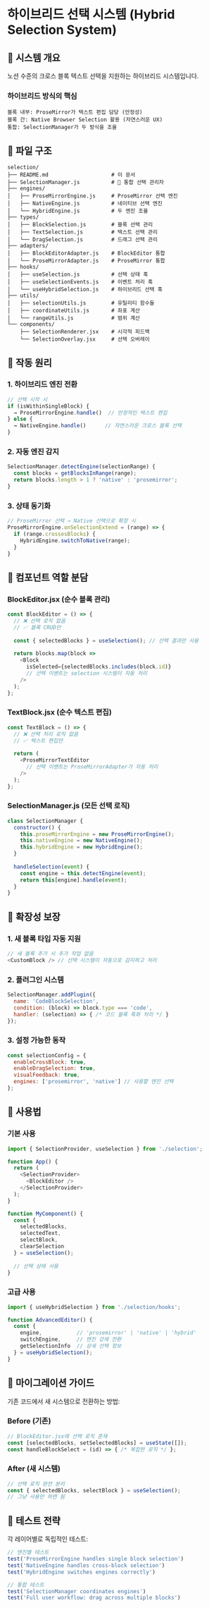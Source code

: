 # 하이브리드 선택 시스템 (Hybrid Selection System)

## 🎯 시스템 개요

노션 수준의 크로스 블록 텍스트 선택을 지원하는 하이브리드 시스템입니다.

### 하이브리드 방식의 핵심

```
블록 내부: ProseMirror가 텍스트 편집 담당 (안정성)
블록 간: Native Browser Selection 활용 (자연스러운 UX)
통합: SelectionManager가 두 방식을 조율
```

## 📁 파일 구조

```
selection/
├── README.md                    # 이 문서
├── SelectionManager.js          # 🎯 통합 선택 관리자
├── engines/
│   ├── ProseMirrorEngine.js     # ProseMirror 선택 엔진
│   ├── NativeEngine.js          # 네이티브 선택 엔진
│   └── HybridEngine.js          # 두 엔진 조율
├── types/
│   ├── BlockSelection.js        # 블록 선택 관리
│   ├── TextSelection.js         # 텍스트 선택 관리
│   └── DragSelection.js         # 드래그 선택 관리
├── adapters/
│   ├── BlockEditorAdapter.js    # BlockEditor 통합
│   └── ProseMirrorAdapter.js    # ProseMirror 통합
├── hooks/
│   ├── useSelection.js          # 선택 상태 훅
│   ├── useSelectionEvents.js    # 이벤트 처리 훅
│   └── useHybridSelection.js    # 하이브리드 선택 훅
├── utils/
│   ├── selectionUtils.js        # 유틸리티 함수들
│   ├── coordinateUtils.js       # 좌표 계산
│   └── rangeUtils.js            # 범위 계산
└── components/
    ├── SelectionRenderer.jsx    # 시각적 피드백
    └── SelectionOverlay.jsx     # 선택 오버레이
```

## 🔄 작동 원리

### 1. 하이브리드 엔진 전환

```javascript
// 선택 시작 시
if (isWithinSingleBlock) {
  → ProseMirrorEngine.handle()  // 안정적인 텍스트 편집
} else {
  → NativeEngine.handle()      // 자연스러운 크로스 블록 선택
}
```

### 2. 자동 엔진 감지

```javascript
SelectionManager.detectEngine(selectionRange) {
  const blocks = getBlocksInRange(range);
  return blocks.length > 1 ? 'native' : 'prosemirror';
}
```

### 3. 상태 동기화

```javascript
// ProseMirror 선택 → Native 선택으로 확장 시
ProseMirrorEngine.onSelectionExtend = (range) => {
  if (range.crossesBlocks) {
    HybridEngine.switchToNative(range);
  }
}
```

## 🎨 컴포넌트 역할 분담

### BlockEditor.jsx (순수 블록 관리)
```javascript
const BlockEditor = () => {
  // ❌ 선택 로직 없음
  // ✅ 블록 CRUD만
  
  const { selectedBlocks } = useSelection(); // 선택 결과만 사용
  
  return blocks.map(block => 
    <Block 
      isSelected={selectedBlocks.includes(block.id)}
      // 선택 이벤트는 selection 시스템이 자동 처리
    />
  );
};
```

### TextBlock.jsx (순수 텍스트 편집)
```javascript
const TextBlock = () => {
  // ❌ 선택 처리 로직 없음  
  // ✅ 텍스트 편집만
  
  return (
    <ProseMirrorTextEditor 
      // 선택 이벤트는 ProseMirrorAdapter가 자동 처리
    />
  );
};
```

### SelectionManager.js (모든 선택 로직)
```javascript
class SelectionManager {
  constructor() {
    this.proseMirrorEngine = new ProseMirrorEngine();
    this.nativeEngine = new NativeEngine();
    this.hybridEngine = new HybridEngine();
  }
  
  handleSelection(event) {
    const engine = this.detectEngine(event);
    return this[engine].handle(event);
  }
}
```

## 🔧 확장성 보장

### 1. 새 블록 타입 자동 지원
```javascript
// 새 블록 추가 시 추가 작업 없음
<CustomBlock /> // 선택 시스템이 자동으로 감지하고 처리
```

### 2. 플러그인 시스템
```javascript
SelectionManager.addPlugin({
  name: 'CodeBlockSelection',
  condition: (block) => block.type === 'code',
  handler: (selection) => { /* 코드 블록 특화 처리 */ }
});
```

### 3. 설정 가능한 동작
```javascript
const selectionConfig = {
  enableCrossBlock: true,
  enableDragSelection: true,
  visualFeedback: true,
  engines: ['prosemirror', 'native'] // 사용할 엔진 선택
};
```

## 🎯 사용법

### 기본 사용
```javascript
import { SelectionProvider, useSelection } from './selection';

function App() {
  return (
    <SelectionProvider>
      <BlockEditor />
    </SelectionProvider>
  );
}

function MyComponent() {
  const { 
    selectedBlocks, 
    selectedText, 
    selectBlock, 
    clearSelection 
  } = useSelection();
  
  // 선택 상태 사용
}
```

### 고급 사용
```javascript
import { useHybridSelection } from './selection/hooks';

function AdvancedEditor() {
  const {
    engine,           // 'prosemirror' | 'native' | 'hybrid'
    switchEngine,     // 엔진 강제 전환
    getSelectionInfo  // 상세 선택 정보
  } = useHybridSelection();
}
```

## 🔄 마이그레이션 가이드

기존 코드에서 새 시스템으로 전환하는 방법:

### Before (기존)
```javascript
// BlockEditor.jsx에 선택 로직 혼재
const [selectedBlocks, setSelectedBlocks] = useState([]);
const handleBlockSelect = (id) => { /* 복잡한 로직 */ };
```

### After (새 시스템)
```javascript
// 선택 로직 완전 분리
const { selectedBlocks, selectBlock } = useSelection();
// 그냥 사용만 하면 됨
```

## 🧪 테스트 전략

각 레이어별로 독립적인 테스트:

```javascript
// 엔진별 테스트
test('ProseMirrorEngine handles single block selection')
test('NativeEngine handles cross-block selection')
test('HybridEngine switches engines correctly')

// 통합 테스트  
test('SelectionManager coordinates engines')
test('Full user workflow: drag across multiple blocks')
```